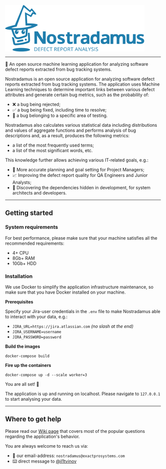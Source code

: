 <img src="https://github.com/exactpro/nostradamus/blob/media/logo/main_logo_blue.png?raw=true" width="450" height="150">

---

🧠 An open source machine learning application for analyzing software defect reports extracted from bug tracking systems.

Nostradamus is an open source application for analyzing software defect reports extracted from bug tracking systems.
The application uses Machine Learning techniques to determine important links between various defect attributes and generate certain bug metrics, such as the probability of:
* ❌ a bug being rejected;
* ✅ a bug being fixed, including time to resolve;
* 📝 a bug belonging to a specific area of testing.

Nostradamus also calculates various statistical data including distributions and values of aggregate functions and performs analysis of bug descriptions and, as a result, produces the following metrics:
* a list of the most frequently used terms;
* a list of the most significant words, etc.

This knowledge further allows achieving various IT-related goals, e.g.:
* 📝 More accurate planning and goal setting for Project Managers;
* 📈 Improving the defect report quality for QA Engineers and Junior Analysts;
* 🔎 Discovering the dependencies hidden in development, for system architects and developers.

***

## Getting started

### System requirements

For best performance, please make sure that your machine satisfies all the recommended requirements:
* 4+ CPU
* 8Gb+ RAM 
* 10Gb+ HDD

### Installation

We use Docker to simplify the application infrastructure maintenance, so make sure that you have Docker installed on your machine.

**Prerequisites**

Specify your Jira-user credentials in the `.env` file to make Nostradamus able to interact with your data, e.g.:
* `JIRA_URL=https://jira.atlassian.com` _(no slash at the end)_
* `JIRA_USERNAME=username`
* `JIRA_PASSWORD=password`

**Build the images**
```shell script
docker-compose build
```

**Fire up the containers**
```shell script
docker-compose up -d --scale worker=3
```

You are all set! 🚀

The application is up and running on localhost.
Please navigate to `127.0.0.1` to start analysing your data.

***

## Where to get help

Please read our [Wiki page](https://github.com/exactpro/nostradamus/wiki) that covers most of the popular questions regarding the application's behavior.

You are always welcome to reach us via:
* 📮 our email-address: `nostradamus@exactprosystems.com`
* ⌨️ direct message to [@il1tvinov](https://github.com/il1tvinov) 